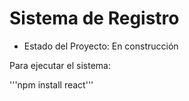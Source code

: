 <h1>Sistema de Registro </h1>

- Estado del Proyecto: En construcción

Para ejecutar el sistema:

'''npm install react'''